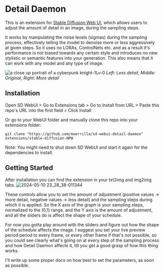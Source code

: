# Detail Daemon
This is an extension for [Stable Diffusion Web UI](https://github.com/AUTOMATIC1111/stable-diffusion-webui), which allows users to adjust the amount of detail in an image, during the sampling steps. 

It works by manipulating the noise levels (sigmas) during the sampling process, effectively telling the model to denoise more or less aggressively at given steps. So it uses no LORAs, ControlNets etc. and as a result it's performance is not biased towards any certain style and introduces no new stylistic or semantic features into your generation. This also means that it can work with any model and any type of image.

![a close up portrait of a cyberpunk knight-1Lv-0](https://github.com/muerrilla/sd-webui-detail-daemon/assets/48160881/561c33d9-9a5d-4cfc-bee8-de9126b280c1)
*Left: Less detail, Middle: Original, Right: More detail*<br>

## Installation
Open SD WebUI > Go to Extensions tab > Go to Install from URL > Paste this repo's URL into the first field > Click Install

Or go to your WebUI folder and manually clone this repo into your extensions folder:

`git clone "https://github.com/muerrilla/sd-webui-detail-daemon" extensions/stable-diffusion-NPW`

Note: You might need to shut down SD WebUI and start it again for the dependencies to install.

## Getting Started
After installation you can find the extension in your txt2img and img2img tabs. 
![2024-05-10 23_28_38-011344](https://github.com/muerrilla/sd-webui-detail-daemon/assets/48160881/752c9fc6-fad7-40e2-824a-62d9fee12fae)

These controls allow you to set the amount of adjustment (positive values → more detail, negative values → less detail) and the sampling steps during which it is applied. So the X axis of the graph is your sampling steps, normalized to the (0,1) range, and the Y axis is the amount of adjustment, and all the sliders do is affect the shape of your schedule.

For now you gotta play around with the sliders and figure out how the shape of the schedule affects the image. I suggest you set your live preview period period to every frame, or every other frame if that's not possible, so you could see clearly what's going on at every step of the sampling process and how Detail Daemon affects it, till you get a good grasp of how this thing works.

I'll write up some proper docs on how best to set the parameters, as soon as possible.


